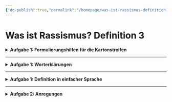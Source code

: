 ```yaml
---
{"dg-publish":true,"permalink":"/homepage/was-ist-rassismus-definition-3/"}
---
```


# Was ist Rassismus? Definition 3

<details>
    <summary><b>Aufgabe 1: Formulierungshilfen für die Kartonstreifen</b></summary>
<u>Rassismus...</u><ul>
    <li>... ist gekennzeichnet durch...</li>
    <li>... kann sich zeigen in ...</li>
    <li>... basiert auf der Annahme, dass ...</li>
    <li>... klassifiziert Menschen nach ...</li>
    <li>... kann erkannt werden an ...</li>
    <li>... zeigt/äußert sind in/durch ...</li></ul>
</details>

<hr style="border-color: light grey;">

<details>
    <summary><b>Aufgabe 1: Worterklärungen</b></summary>
<ul>
    <li><u>neutralisieren:</u> einbürgern</li></ul>
    <ul><li><u>homogen:</u> gleichmäßig aufgebaut; einheitlich, aus Gleichartigem zusammengesetzt</li></ul>
    <ul><li><u>Polarisierung:</u> Aufspaltung (in zwei Lager o.Ä.), bei der die Gegensätze deutlich hervortreten</li></ul>
    <ul><li><u>Hierarchisierung:</u> in einer Hierarchie (Rangfolge) anordnen, abstufen</li></ul>
    <ul><li><u>Legitimation:</u> Berechtigung</li></ul>    
</details>

<hr style="border-color: light grey;">

<details>
    <summary><b>Aufgabe 1: Definition in einfacher Sprache</b></summary>Rassismus zeigt sich in der Idee, dass Menschen aufgrund ihrer biologischen Merkmale in verschiedene Gruppen oder "Rassen" eingeteilt werden können. Diese Idee geht davon aus, dass Unterschiede in Verhalten, Kultur und sozialer Stellung auf diese biologischen Merkmale zurückzuführen sind und nicht verändert werden können.
    Rassismus kennzeichnet sich dadurch, dass diese Gruppen als grundsätzlich verschieden angesehen werden. Außerdem werden bei rassistischen Vorstellungen diese Gruppen in eine Hierarchie eingeordnet, wobei einige Gruppen als besser oder höherwertig angesehen werden als andere.
    Aber Rassismus ist mehr als nur persönliche Vorurteile. Es ist ein System, das dazu dient, gesellschaftliche Hierarchien zu rechtfertigen und bestimmte Gruppen zu benachteiligen.
</details>

<hr style="border-color: light grey;">

<details>
    <summary><b>Aufgabe 2: Anregungen</b></summary>
<ul>
    <li>Erkläre, welche ethnische Herkunft ein Eishockey-Coach bei der Auswahl seiner Spielerinnen bevorzugen würde, wenn er seine Entscheidung entlang der "Theorie der Unterschiedlichkeit menschlicher 'Rassen' aufgrund biologischer Merkmale treffen würde.</li></ul>
    <ul><li>Ein Mathematiklehrer hat einen asiatischen Schüler. Beschreibe, wie es sich äußern würde, wenn der Lehrer kulturelle Annahmen naturalisieren würde.</li></ul>
    <ul><li>Ein Mann sieht eine Gruppe von Menschen aus dem Nahen Osten. Beschreibe, welche Gedanken dieser Mann haben könnte, wenn er sie als "homogene Gruppen" zusammenfasst.</li></ul>
    <ul><li>Erläutere anhand eines selbstgewählten Beispiels, wie unterschiedliche Menschengruppen bei einer Polizeikontrolle "in eine Rangfolge gebracht werden".</li></ul>
    <ul><li>Im Zeitalter des Kolonialismus stellten europäische Mächte, die von ihnen kolonisierten Völker als "primitiv" und "unzivilisiert" dar und behaupteten ihre eigene Überlegenheit. Erläutere, inwiefern dies der "Legitimation von gesellschaftlichen Hierarchien" diente.</li>
    </ul>
</details>
